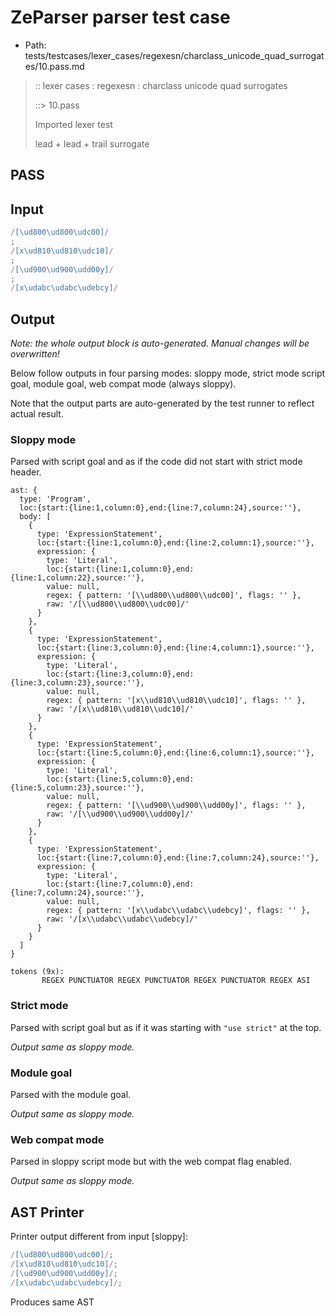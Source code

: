 # ZeParser parser test case

- Path: tests/testcases/lexer_cases/regexesn/charclass_unicode_quad_surrogates/10.pass.md

> :: lexer cases : regexesn : charclass unicode quad surrogates
>
> ::> 10.pass
>
> Imported lexer test
>
> lead + lead + trail surrogate

## PASS

## Input

`````js
/[\ud800\ud800\udc00]/
;
/[x\ud810\ud810\udc10]/
;
/[\ud900\ud900\udd00y]/
;
/[x\udabc\udabc\udebcy]/
`````

## Output

_Note: the whole output block is auto-generated. Manual changes will be overwritten!_

Below follow outputs in four parsing modes: sloppy mode, strict mode script goal, module goal, web compat mode (always sloppy).

Note that the output parts are auto-generated by the test runner to reflect actual result.

### Sloppy mode

Parsed with script goal and as if the code did not start with strict mode header.

`````
ast: {
  type: 'Program',
  loc:{start:{line:1,column:0},end:{line:7,column:24},source:''},
  body: [
    {
      type: 'ExpressionStatement',
      loc:{start:{line:1,column:0},end:{line:2,column:1},source:''},
      expression: {
        type: 'Literal',
        loc:{start:{line:1,column:0},end:{line:1,column:22},source:''},
        value: null,
        regex: { pattern: '[\\ud800\\ud800\\udc00]', flags: '' },
        raw: '/[\\ud800\\ud800\\udc00]/'
      }
    },
    {
      type: 'ExpressionStatement',
      loc:{start:{line:3,column:0},end:{line:4,column:1},source:''},
      expression: {
        type: 'Literal',
        loc:{start:{line:3,column:0},end:{line:3,column:23},source:''},
        value: null,
        regex: { pattern: '[x\\ud810\\ud810\\udc10]', flags: '' },
        raw: '/[x\\ud810\\ud810\\udc10]/'
      }
    },
    {
      type: 'ExpressionStatement',
      loc:{start:{line:5,column:0},end:{line:6,column:1},source:''},
      expression: {
        type: 'Literal',
        loc:{start:{line:5,column:0},end:{line:5,column:23},source:''},
        value: null,
        regex: { pattern: '[\\ud900\\ud900\\udd00y]', flags: '' },
        raw: '/[\\ud900\\ud900\\udd00y]/'
      }
    },
    {
      type: 'ExpressionStatement',
      loc:{start:{line:7,column:0},end:{line:7,column:24},source:''},
      expression: {
        type: 'Literal',
        loc:{start:{line:7,column:0},end:{line:7,column:24},source:''},
        value: null,
        regex: { pattern: '[x\\udabc\\udabc\\udebcy]', flags: '' },
        raw: '/[x\\udabc\\udabc\\udebcy]/'
      }
    }
  ]
}

tokens (9x):
       REGEX PUNCTUATOR REGEX PUNCTUATOR REGEX PUNCTUATOR REGEX ASI
`````

### Strict mode

Parsed with script goal but as if it was starting with `"use strict"` at the top.

_Output same as sloppy mode._

### Module goal

Parsed with the module goal.

_Output same as sloppy mode._

### Web compat mode

Parsed in sloppy script mode but with the web compat flag enabled.

_Output same as sloppy mode._

## AST Printer

Printer output different from input [sloppy]:

````js
/[\ud800\ud800\udc00]/;
/[x\ud810\ud810\udc10]/;
/[\ud900\ud900\udd00y]/;
/[x\udabc\udabc\udebcy]/;
````

Produces same AST
